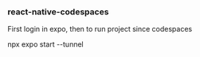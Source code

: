 ### react-native-codespaces

First login in expo, then to run project since codespaces

npx expo start --tunnel